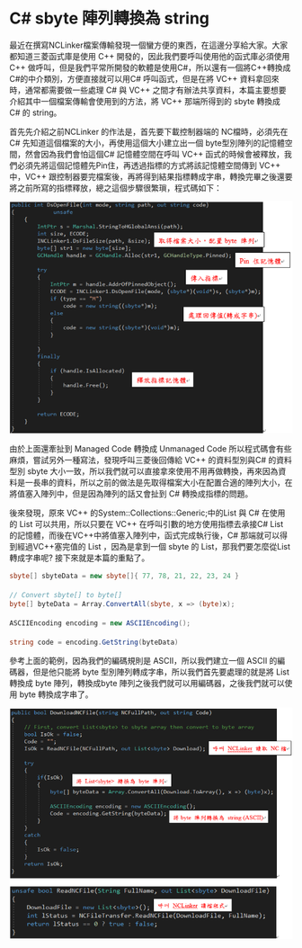 # C# sbyte 陣列轉換為 string
最近在撰寫NCLinker檔案傳輸發現一個蠻方便的東西，在這邊分享給大家。大家都知道三菱函式庫是使用 C++ 開發的，因此我們要呼叫使用他的函式庫必須使用 C++ 做呼叫，但是我們平常所開發的軟體是使用C#，所以還有一個將C++轉換成C#的中介類別，方便直接就可以用C# 呼叫函式，但是在將 VC++ 資料拿回來時，通常都需要做一些處理 C# 與 VC++ 之間才有辦法共享資料，本篇主要想要介紹其中一個檔案傳輸會使用到的方法，將 VC++ 那端所得到的 sbyte 轉換成 C# 的 string。

首先先介紹之前NCLinker 的作法是，首先要下載控制器端的 NC檔時，必須先在 C# 先知道這個檔案的大小，再使用這個大小建立出一個 byte型別陣列的記憶體空間，然會因為我們會怕這個C# 記憶體空間在呼叫 VC++ 函式的時候會被釋放，我們必須先將這個記憶體先Pin住，再透過指標的方式將該記憶體空間傳到 VC++ 中，VC++ 跟控制器要完檔案後，再將得到結果指標轉成字串，轉換完畢之後還要將之前所寫的指標釋放，總之這個步驟很繁瑣，程式碼如下：

![](./Images/2021-08-20-09-54-54.png)

由於上面還牽扯到 Managed Code 轉換成 Unmanaged Code 所以程式碼會有些麻煩，嘗試另外一種寫法，發現呼叫三菱後回傳給 VC++ 的資料型別與C# 的資料型別 sbyte 大小一致，所以我們就可以直接拿來使用不用再做轉換，再來因為資料是一長串的資料，所以之前的做法是先取得檔案大小在配置合適的陣列大小，在將值塞入陣列中，但是因為陣列的話又會扯到 C# 轉換成指標的問題。

後來發現，原來 VC++ 的System::Collections::Generic;中的List 與 C# 在使用的 List 可以共用，所以只要在 VC++ 在呼叫引數的地方使用指標去承接C# List 的記憶體，而後在VC++中將值塞入陣列中，函式完成執行後，C# 那端就可以得到經過VC++塞完值的 List ，因為是拿到一個 sbyte 的 List，那我們要怎麼從List<sbyte>轉成字串呢? 接下來就是本篇的重點了。

```cs
sbyte[] sbyteData = new sbyte[]{ 77, 78, 21, 22, 23, 24 }

// Convert sbyte[] to byte[]
byte[] byteData = Array.ConvertAll(sbyte, x => (byte)x);

ASCIIEncoding encoding = new ASCIIEncoding();

string code = encoding.GetString(byteData)
```

參考上面的範例，因為我們的編碼規則是 ASCII，所以我們建立一個 ASCII 的編碼器，但是他只能將 byte 型別陣列轉成字串，所以我們首先要處理的就是將 List<sbyte> 轉換成 byte 陣列，轉換成byte 陣列之後我們就可以用編碼器，之後我們就可以使用 byte 轉換成字串了。

![](./Images/2021-08-20-09-57-34.png)